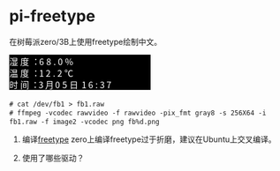 # pi-freetype

在树莓派zero/3B上使用freetype绘制中文。

![fb截图](https://github.com/mumumusuc/pi-freetype/blob/master/images/fb1.png)
```
# cat /dev/fb1 > fb1.raw
# ffmpeg -vcodec rawvideo -f rawvideo -pix_fmt gray8 -s 256X64 -i fb1.raw -f image2 -vcodec png fb%d.png
```

1. 编译[freetype](https://www.freetype.org/download.html)
	zero上编译freetype过于折磨，建议在Ubuntu上交叉编译。

2. 使用了哪些驱动？


